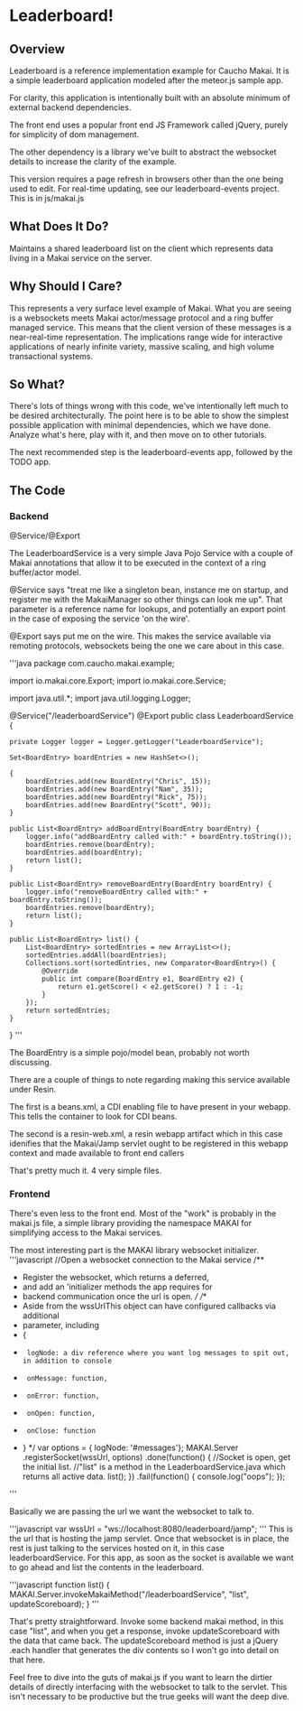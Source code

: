 # Leaderboard!

## Overview
Leaderboard is a reference implementation example for Caucho Makai. It is a simple leaderboard application modeled after
the meteor.js sample app.

For clarity, this application is intentionally built with an absolute minimum of external backend dependencies.

The front end uses a popular front end JS Framework called jQuery, purely for simplicity of dom management.

The other dependency is a library we've built to abstract the websocket details to increase the clarity
of the example.

This version requires a page refresh in browsers other than the one being used to edit. For real-time updating,
see our leaderboard-events project. This is in js/makai.js


## What Does It Do?
Maintains a shared leaderboard list on the client which represents data living in a Makai service on the server.

## Why Should I Care?
This represents a very surface level example of Makai. What you are seeing is a websockets meets Makai actor/message protocol and a
ring buffer managed service.  This means that the client version of these messages is a near-real-time representation. The
implications range wide for interactive applications of nearly infinite variety, massive scaling, and high volume transactional
systems.


## So What?
There's lots of things wrong with this code, we've intentionally left much to be desired architecturally. The point here
is to be able to show the simplest possible application with minimal dependencies, which we have done. Analyze
what's here, play with it, and then move on to other tutorials.

The next recommended step is the leaderboard-events app, followed by the TODO app.


## The Code

### Backend

@Service/@Export

The LeaderboardService is a very simple Java Pojo Service with a couple of Makai annotations that allow it to
be executed in the context of a ring buffer/actor model.

@Service says "treat me like a singleton bean, instance me on startup, and register me with the MakaiManager so
other things can look me up".  That parameter is a reference name for lookups, and potentially an export point
in the case of exposing the service 'on the wire'.

@Export says put me on the wire. This makes the service available via remoting protocols, websockets being the
one we care about in this case.

'''java
package com.caucho.makai.example;

import io.makai.core.Export;
import io.makai.core.Service;

import java.util.*;
import java.util.logging.Logger;

@Service("/leaderboardService")
@Export
public class LeaderboardService {

    private Logger logger = Logger.getLogger("LeaderboardService");

    Set<BoardEntry> boardEntries = new HashSet<>();

    {
        boardEntries.add(new BoardEntry("Chris", 15));
        boardEntries.add(new BoardEntry("Nam", 35));
        boardEntries.add(new BoardEntry("Rick", 75));
        boardEntries.add(new BoardEntry("Scott", 90));
    }

    public List<BoardEntry> addBoardEntry(BoardEntry boardEntry) {
        logger.info("addBoardEntry called with:" + boardEntry.toString());
        boardEntries.remove(boardEntry);
        boardEntries.add(boardEntry);
        return list();
    }

    public List<BoardEntry> removeBoardEntry(BoardEntry boardEntry) {
        logger.info("removeBoardEntry called with:" + boardEntry.toString());
        boardEntries.remove(boardEntry);
        return list();
    }

    public List<BoardEntry> list() {
        List<BoardEntry> sortedEntries = new ArrayList<>();
        sortedEntries.addAll(boardEntries);
        Collections.sort(sortedEntries, new Comparator<BoardEntry>() {
            @Override
            public int compare(BoardEntry e1, BoardEntry e2) {
                return e1.getScore() < e2.getScore() ? 1 : -1;
            }
        });
        return sortedEntries;
    }

}
'''

The BoardEntry is a simple pojo/model bean, probably not worth discussing.

There are a couple of things to note regarding making this service available under Resin.

The first is a beans.xml, a CDI enabling file to have present in your webapp. This tells the container
to look for CDI beans.

The second is a resin-web.xml, a resin webapp artifact which in this case idenifies that the Makai/Jamp servlet
ought to be registered in this webapp context and made available to front end callers

That's pretty much it.  4 very simple files.

### Frontend
There's even less to the front end. Most of the "work" is probably in the makai.js file, a simple library
providing the namespace MAKAI for simplifying access to the Makai services.

The most interesting part is the MAKAI library websocket initializer.
'''javascript
//Open a websocket connection to the Makai service
/**
 *   Register the websocket, which returns a deferred,
 *   and add an 'initializer methods the app requires for
 *   backend communication once the url is open.
 */
/**
 *  Aside from the wssUrlThis object can have configured callbacks via additional
 * parameter, including
 * {
 *      logNode: a div reference where you want log messages to spit out, in addition to console
 *      onMessage: function,
 *      onError: function,
 *      onOpen: function,
 *      onClose: function
 * }
 */
var options = { logNode: '#messages'};
MAKAI.Server
        .registerSocket(wssUrl, options)
        .done(function() {
            //Socket is open, get the initial list.
            //"list" is a method in the LeaderboardService.java which returns all active data.
            list();
        })
        .fail(function() {
            console.log("oops");
        });

'''

Basically we are passing the url we want the websocket to talk to.

'''javascript
   var wssUrl = "ws://localhost:8080/leaderboard/jamp";
'''
This is the url that is hosting
the jamp servlet. Once that websocket is in place, the rest is just talking to the services hosted
on it, in this case leaderboardService. For this app, as soon as the socket is available we want
to go ahead and list the contents in the leaderboard.

'''javascript
function list() {
    MAKAI.Server.invokeMakaiMethod("/leaderboardService", "list", updateScoreboard);
}
'''

That's pretty straightforward.  Invoke some backend makai method, in this case "list", and when you get
a response, invoke updateScoreboard with the data that came back. The updateScoreboard method is just
a jQuery .each handler that generates the div contents so I won't go into detail on that here.

Feel free to dive into the guts of makai.js if you want to learn the dirtier details of directly interfacing
with the websocket to talk to the servlet. This isn't necessary to be productive but the true geeks will
want the deep dive.



